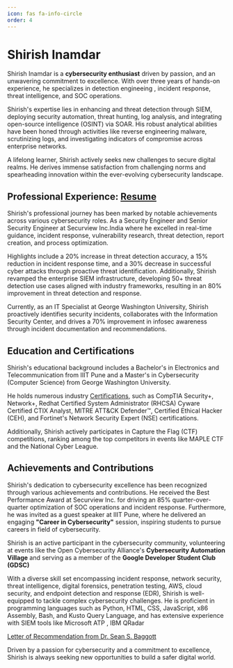 ```yaml
---
icon: fas fa-info-circle
order: 4
---
```

# Shirish Inamdar

Shirish Inamdar is a **cybersecurity enthusiast** driven by passion, and an unwavering commitment to excellence. With over three years of hands-on experience, he specializes in detection engineeing , incident response, threat intelligence, and SOC operations.

Shirish's expertise lies in enhancing and threat detection through SIEM, deploying security automation, threat hunting, log analysis, and integrating open-source intelligence (OSINT) via SOAR. His robust analytical abilities have been honed through activities like reverse engineering malware, scrutinizing logs, and investigating indicators of compromise across enterprise networks.

A lifelong learner, Shirish actively seeks new challenges to secure digital realms. He derives immense satisfaction from challenging norms and spearheading innovation within the ever-evolving cybersecurity landscape.

## Professional Experience: [Resume](https://drive.google.com/file/d/1LgxhOdTFSas5kqxZNHkPhtsVdLSSJJ3g/view?usp=sharing)

Shirish's professional journey has been marked by notable achievements across various cybersecurity roles. As a Security Engineer and Senior Security Engineer at Securview Inc.India where he excelled in real-time guidance, incident response, vulnerability research, threat detection, report creation, and process optimization.

Highlights include a 20% increase in threat detection accuracy, a 15% reduction in incident response time, and a 30% decrease in successful cyber attacks through proactive threat identification. Additionally, Shirish revamped the enterprise SIEM infrastructure, developing 50+ threat detection use cases aligned with industry frameworks, resulting in an 80% improvement in threat detection and response.

Currently, as an IT Specialist at George Washington University, Shirish proactively identifies security incidents, collaborates with the Information Security Center, and drives a 70% improvement in infosec awareness through incident documentation and recommendations.


## Education and Certifications

Shirish's educational background includes a Bachelor's in Electronics and Telecommunication from IIIT Pune and a Master's in Cybersecurity (Computer Science) from George Washington University.

He holds numerous industry [Certifications](https://drive.google.com/file/d/11-9YgKKwBAyATaIs5abf3SWKjBld64mD/view?usp=sharing), such as CompTIA Security+, Network+, Redhat Certified System Administrator (RHCSA) Cyware Certified CTIX Analyst, MITRE ATT&CK Defender™, Certified Ethical Hacker (CEH), and Fortinet's Network Security Expert (NSE) certifications. 

Additionally, Shirish actively participates in Capture the Flag (CTF) competitions, ranking among the top competitors in events like MAPLE CTF and the National Cyber League.

## Achievements and Contributions

Shirish's dedication to cybersecurity excellence has been recognized through various achievements and contributions. He received the Best Performance Award at Securview Inc. for driving an 85% quarter-over-quarter optimization of SOC operations and incident response. Furthermore, he was invited as a guest speaker at IIIT Pune, where he delivered an engaging **"Career in Cybersecurity"** session, inspiring students to pursue careers in field of cybersecurity.

Shirish is an active participant in the cybersecurity community, volunteering at events like the Open Cybersecurity Alliance's **Cybersecurity Automation Village** and serving as a member of the **Google Developer Student Club (GDSC)**

With a diverse skill set encompassing incident response, network security, threat intelligence, digital forensics, penetration testing, AWS, cloud security, and endpoint detection and response (EDR), Shirish is well-equipped to tackle complex cybersecurity challenges. He is proficient in programming languages such as Python, HTML, CSS, JavaScript, x86 Assembly, Bash, and Kusto Query Language, and has extensive experience with SIEM tools like Microsoft ATP , IBM QRadar 

[Letter of Recommendation from Dr. Sean S. Baggott](https://drive.google.com/file/d/1VR98wDnb1rXgcEFwM0ZQmGzuzFZi1BYU/view?usp=sharing)

Driven by a passion for cybersecurity and a commitment to excellence, Shirish is always seeking new opportunities to build a safer digital world.
